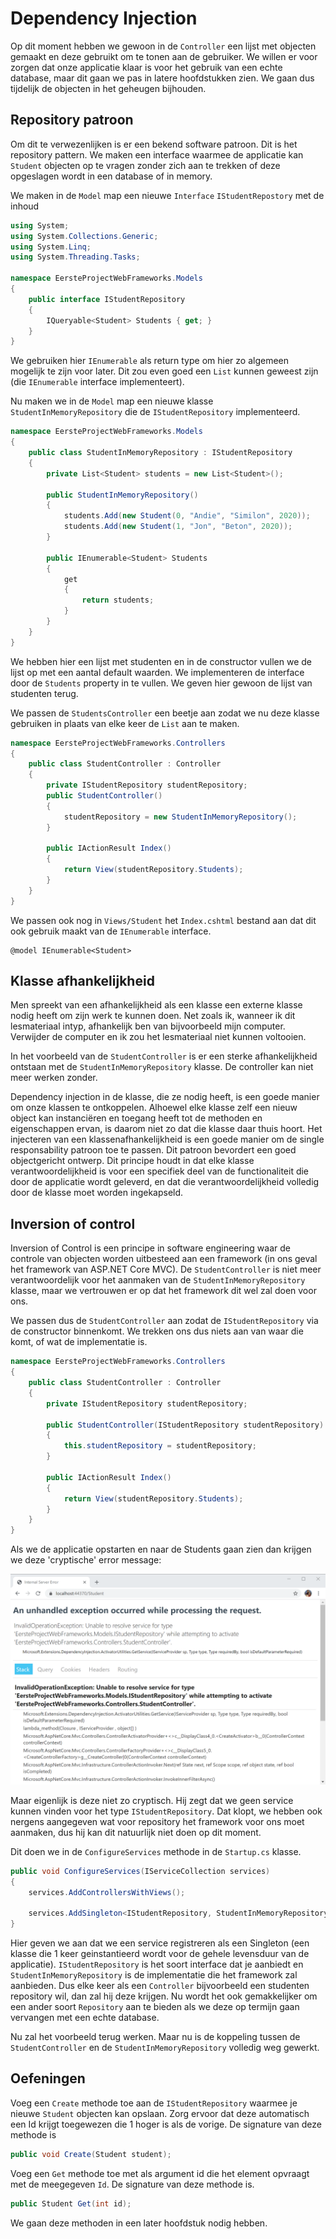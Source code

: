 # Dependency Injection

Op dit moment hebben we gewoon in de `Controller` een lijst met objecten gemaakt en deze gebruikt om te tonen aan de gebruiker. We willen er voor zorgen dat onze applicatie klaar is voor het gebruik van een echte database, maar dit gaan we pas in latere hoofdstukken zien. We gaan dus tijdelijk de objecten in het geheugen bijhouden. 

## Repository patroon

Om dit te verwezenlijken is er een bekend software patroon. Dit is het repository pattern. We maken een interface waarmee de applicatie kan `Student` objecten op te vragen zonder zich aan te trekken of deze opgeslagen wordt in een database of in memory. 

We maken in de `Model` map een nieuwe `Interface` `IStudentRepostory` met de inhoud

```csharp
using System;
using System.Collections.Generic;
using System.Linq;
using System.Threading.Tasks;

namespace EersteProjectWebFrameworks.Models
{
    public interface IStudentRepository
    {
        IQueryable<Student> Students { get; }
    }
}
```

We gebruiken hier `IEnumerable` als return type om hier zo algemeen mogelijk te zijn voor later. Dit zou even goed een `List` kunnen geweest zijn (die `IEnumerable` interface implementeert).

Nu maken we in de `Model` map een nieuwe klasse `StudentInMemoryRepository` die de `IStudentRepository` implementeerd.

```csharp
namespace EersteProjectWebFrameworks.Models
{
    public class StudentInMemoryRepository : IStudentRepository
    {
        private List<Student> students = new List<Student>();

        public StudentInMemoryRepository()
        {
            students.Add(new Student(0, "Andie", "Similon", 2020));
            students.Add(new Student(1, "Jon", "Beton", 2020));
        }

        public IEnumerable<Student> Students
        {
            get
            {
                return students;
            }
        }
    }
}
```

We hebben hier een lijst met studenten en in de constructor vullen we de lijst op met een aantal default waarden. We implementeren de interface door de `Students` property in te vullen. We geven hier gewoon de lijst van studenten terug.

We passen de `StudentsController` een beetje aan zodat we nu deze klasse gebruiken in plaats van elke keer de `List` aan te maken.

```csharp
namespace EersteProjectWebFrameworks.Controllers
{
    public class StudentController : Controller
    {
        private IStudentRepository studentRepository;
        public StudentController()
        {
            studentRepository = new StudentInMemoryRepository();
        }

        public IActionResult Index()
        {
            return View(studentRepository.Students);
        }
    }
}
```

We passen ook nog in `Views/Student` het `Index.cshtml` bestand aan dat dit ook gebruik maakt van de `IEnumerable` interface.

```
@model IEnumerable<Student>
```

## Klasse afhankelijkheid

Men spreekt van een afhankelijkheid als een klasse een externe klasse nodig heeft om zijn werk te kunnen doen. Net zoals ik, wanneer ik dit lesmateriaal intyp, afhankelijk ben van bijvoorbeeld mijn computer. Verwijder de computer en ik zou het lesmateriaal niet kunnen voltooien.

In het voorbeeld van de `StudentController` is er een sterke afhankelijkheid ontstaan met de `StudentInMemoryRepository` klasse. De controller kan niet meer werken zonder. 

Dependency injection in de klasse, die ze nodig heeft, is een goede manier om onze klassen te ontkoppelen. Alhoewel elke klasse zelf een nieuw object kan instanciëren en toegang heeft tot de methoden en eigenschappen ervan, is daarom niet zo dat die klasse daar thuis hoort. Het injecteren van een klassenafhankelijkheid is een goede manier om de single responsability patroon toe te passen. Dit patroon bevordert een goed objectgericht ontwerp. Dit principe houdt in dat elke klasse verantwoordelijkheid is voor een specifiek deel van de functionaliteit die door de applicatie wordt geleverd, en dat die verantwoordelijkheid volledig door de klasse moet worden ingekapseld.

## Inversion of control

Inversion of Control is een principe in software engineering waar de controle van objecten worden uitbesteed aan een framework (in ons geval het framework van ASP.NET Core MVC). De `StudentController` is niet meer verantwoordelijk voor het aanmaken van de `StudentInMemoryRepository` klasse, maar we vertrouwen er op dat het framework dit wel zal doen voor ons.

We passen dus de `StudentController` aan zodat de `IStudentRepository` via de constructor binnenkomt. We trekken ons dus niets aan van waar die komt, of wat de implementatie is.

```csharp
namespace EersteProjectWebFrameworks.Controllers
{
    public class StudentController : Controller
    {
        private IStudentRepository studentRepository;

        public StudentController(IStudentRepository studentRepository)
        {
            this.studentRepository = studentRepository;
        }

        public IActionResult Index()
        {
            return View(studentRepository.Students);
        }
    }
}
```

Als we de applicatie opstarten en naar de Students gaan zien dan krijgen we deze 'cryptische' error message:

![De html pagina die de woorden Hello World laat zien aan de gebruiker](../.gitbook/assets/DI1.png)

Maar eigenlijk is deze niet zo cryptisch. Hij zegt dat we geen service kunnen vinden voor het type `IStudentRepository`. Dat klopt, we hebben ook nergens aangegeven wat voor repository het framework voor ons moet aanmaken, dus hij kan dit natuurlijk niet doen op dit moment.

Dit doen we in de `ConfigureServices` methode in de `Startup.cs` klasse.

```csharp
public void ConfigureServices(IServiceCollection services)
{
    services.AddControllersWithViews();

    services.AddSingleton<IStudentRepository, StudentInMemoryRepository>();
}
```

Hier geven we aan dat we een service registreren als een Singleton (een klasse die 1 keer geinstantieerd wordt voor de gehele levensduur van de applicatie). `IStudentRepository` is het soort interface dat je aanbiedt en `StudentInMemoryRepository` is de implementatie die het framework zal aanbieden. Dus elke keer als een `Controller` bijvoorbeeld een studenten repository wil, dan zal hij deze krijgen. Nu wordt het ook gemakkelijker om een ander soort `Repository` aan te bieden als we deze op termijn gaan vervangen met een echte database.

Nu zal het voorbeeld terug werken. Maar nu is de koppeling tussen de `StudentController` en de `StudentInMemoryRepository` volledig weg gewerkt.

## Oefeningen

Voeg een `Create` methode toe aan de `IStudentRepository` waarmee je nieuwe `Student` objecten kan opslaan. Zorg ervoor dat deze automatisch een Id krijgt toegewezen die 1 hoger is als de vorige. De signature van deze methode is

```csharp
public void Create(Student student);
```

Voeg een `Get` methode toe met als argument id die het element opvraagt met de meegegeven `Id`. De signature van deze methode is.

```csharp
public Student Get(int id);
```

We gaan deze methoden in een later hoofdstuk nodig hebben.
 